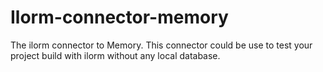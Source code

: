 # Ilorm-connector-memory
The ilorm connector to Memory. This connector could be use to test your 
project build with ilorm without any local database.
